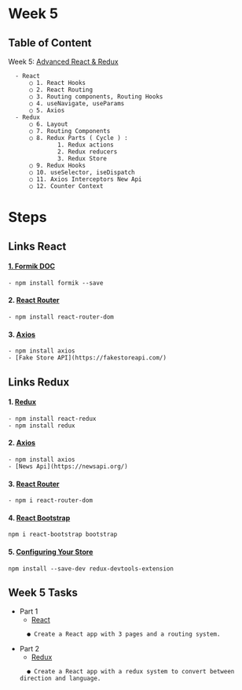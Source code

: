 # Week 5

## Table of Content

  Week 5: [Advanced React & Redux](https://github.com/x39OME/Ustudy-Application-Development-Camp/tree/main/Week%205)

      - React
          ○ 1. React Hooks
          ○ 2. React Routing
          ○ 3. Routing components, Routing Hooks
          ○ 4. useNavigate, useParams
          ○ 5. Axios
      - Redux
          ○ 6. Layout
          ○ 7. Routing Components
          ○ 8. Redux Parts ( Cycle ) :
                  1. Redux actions
                  2. Redux reducers
                  3. Redux Store
          ○ 9. Redux Hooks
          ○ 10. useSelector, iseDispatch
          ○ 11. Axios Interceptors New Api
          ○ 12. Counter Context

# Steps
## Links React

#### [1. Formik DOC](https://formik.org/)
```
- npm install formik --save
```
#### 2. [React Router](https://reactrouter.com/en/main)
```
- npm install react-router-dom
```
#### 3. [Axios](https://axios-http.com/docs/intro)
```
- npm install axios
- [Fake Store API](https://fakestoreapi.com/)
```

## Links Redux

#### 1. [Redux](https://redux.js.org/)
```
- npm install react-redux
- npm install redux
```
#### 2. [Axios](https://axios-http.com/docs/intro)
```
- npm install axios
- [News Api](https://newsapi.org/)
```
#### 3. [React Router](https://reactrouter.com/en/main)
```
- npm i react-router-dom
```
#### 4. [React Bootstrap](https://react-bootstrap.netlify.app/)
```
npm i react-bootstrap bootstrap
```
#### 5. [Configuring Your Store](https://redux.js.org/usage/configuring-your-store)
```
npm install --save-dev redux-devtools-extension
```

## Week 5 Tasks
 - Part 1
      - [React](https://github.com/x39OME/Ustudy-Application-Development-Camp/tree/main/Week%205/Tasks/react-router-task-1)
    ```
      ● Create a React app with 3 pages and a routing system.
    ```
 - Part 2
      - [Redux](https://github.com/x39OME/Ustudy-Application-Development-Camp/tree/main/Week%205/Tasks/react-redux-task-2)
    ```
      ● Create a React app with a redux system to convert between direction and language.
    ```
